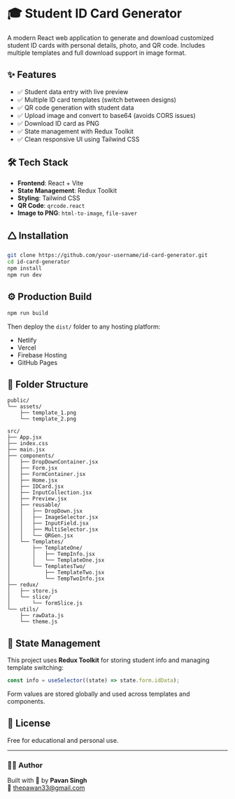 # 🎓 Student ID Card Generator

A modern React web application to generate and download customized student ID cards with personal details, photo, and QR code. Includes multiple templates and full download support in image format.

## ✨ Features

- ✅ Student data entry with live preview
- ✅ Multiple ID card templates (switch between designs)
- ✅ QR code generation with student data
- ✅ Upload image and convert to base64 (avoids CORS issues)
- ✅ Download ID card as PNG
- ✅ State management with Redux Toolkit
- ✅ Clean responsive UI using Tailwind CSS

## 🛠 Tech Stack

- **Frontend**: React + Vite
- **State Management**: Redux Toolkit
- **Styling**: Tailwind CSS
- **QR Code**: `qrcode.react`
- **Image to PNG**: `html-to-image`, `file-saver`

## 🛆 Installation

```bash
git clone https://github.com/your-username/id-card-generator.git
cd id-card-generator
npm install
npm run dev
```

## ⚙️ Production Build

```bash
npm run build
```

Then deploy the `dist/` folder to any hosting platform:

- Netlify
- Vercel
- Firebase Hosting
- GitHub Pages

## 📁 Folder Structure

```
public/
└── assets/
    ├── template_1.png
    └── template_2.png

src/
├── App.jsx
├── index.css
├── main.jsx
├── components/
│   ├── DropDownContainer.jsx
│   ├── Form.jsx
│   ├── FormContainer.jsx
│   ├── Home.jsx
│   ├── IDCard.jsx
│   ├── InputCollection.jsx
│   ├── Preview.jsx
│   ├── reusable/
│   │   ├── DropDown.jsx
│   │   ├── ImageSelector.jsx
│   │   ├── InputField.jsx
│   │   ├── MultiSelector.jsx
│   │   └── QRGen.jsx
│   └── Templates/
│       ├── TemplateOne/
│       │   ├── TempInfo.jsx
│       │   └── TemplateOne.jsx
│       └── TemplatesTwo/
│           ├── TemplateTwo.jsx
│           └── TempTwoInfo.jsx
├── redux/
│   ├── store.js
│   └── slice/
│       └── formSlice.js
└── utils/
    ├── rawData.js
    └── theme.js
```

## 🧠 State Management

This project uses **Redux Toolkit** for storing student info and managing template switching:

```js
const info = useSelector((state) => state.form.idData);
```

Form values are stored globally and used across templates and components.

## 📑 License

Free for educational and personal use.

---

### 👨‍💻 Author

Built with 💙 by **Pavan Singh**  
📧 thepawan33@gmail.com

